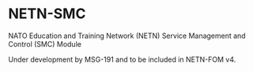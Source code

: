 # NETN-SMC
NATO Education and Training Network (NETN) Service Management and Control (SMC) Module

Under development by MSG-191 and to be included in NETN-FOM v4.
